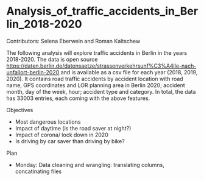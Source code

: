 # Analysis_of_traffic_accidents_in_Berlin_2018-2020
Contributors: Selena Eberwein and Roman Kaltschew

The following analysis will explore traffic accidents in Berlin in the years 2018-2020.
The data is open source https://daten.berlin.de/datensaetze/strassenverkehrsunf%C3%A4lle-nach-unfallort-berlin-2020 and is available as a csv file for each year (2018, 2019, 2020). It contains road traffic accidents by accident location with road name, GPS coordinates and LOR planning area in Berlin 2020; accident month, day of the week, hour; accident type and category. 
In total, the data has 33003 entries, each coming with the above features.


Objectives
- Most dangerous locations 
- Impact of daytime (is the road saver at night?)
- Impact of corona/ lock down in 2020
- Is driving by car saver than driving by bike?


Plan
- Monday: Data cleaning and wrangling: translating columns, concatinating files
